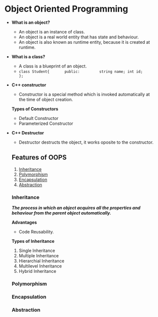 # Object Oriented Programming

- **What is an object?**
  - An object is an instance of class.
  - An object is a real world entity that has state and behaviour.
  - An object is also known as runtime entity, because it is created at runtime.

- **What is a class?**
  - A class is a blueprint of an object.
  - `class Student{      
        public:        
           string name;
           int id;     
   };                   `

- **C++ constructor**
  - Constructor is a special method which is invoked automatically at the time of object creation.

  **Types of Constructors**
  - Default Constructor
  - Parameterized Constructor

- **C++ Destructor**
  - Destructor destructs the object, it works oposite to the constructor.


  ## Features of OOPS

  1. [Inheritance](https://github.com/0-jagadeesh-0/OOPS#inheritance)
  2. [Polymorphism](https://github.com/0-jagadeesh-0/OOPS/#polymorphism)
  3. [Encapsulation](https://github.com/0-jagadeesh-0/OOPS#encapsulation)
  4. [Abstraction](https://github.com/0-jagadeesh-0/OOPS#abstraction)

  ### Inheritance

  ***The process in which an object acquires all the properties and behaviour from the parent object automatically.***

  **Advantages**
  - Code Reusability.

  **Types of Inheritance**
  1. Single Inheritance
  2. Multiple Inheritance
  3. Hierarchial Inheritance
  4. Multilevel Inheritance
  5. Hybrid Inheritance



  ### Polymorphism


  ### Encapsulation



  ### Abstraction